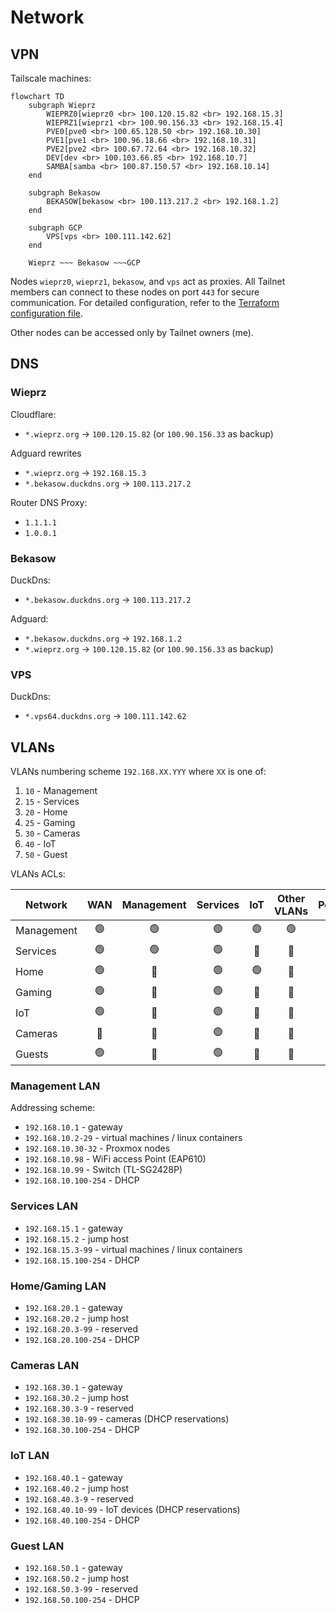 # Network

## VPN

Tailscale machines:

```mermaid
flowchart TD
    subgraph Wieprz
        WIEPRZ0[wieprz0 <br> 100.120.15.82 <br> 192.168.15.3]
        WIEPRZ1[wieprz1 <br> 100.90.156.33 <br> 192.168.15.4]
        PVE0[pve0 <br> 100.65.128.50 <br> 192.168.10.30]
        PVE1[pve1 <br> 100.96.18.66 <br> 192.168.10.31]
        PVE2[pve2 <br> 100.67.72.64 <br> 192.168.10.32]
        DEV[dev <br> 100.103.66.85 <br> 192.168.10.7] 
        SAMBA[samba <br> 100.87.150.57 <br> 192.168.10.14]
    end

    subgraph Bekasow
        BEKASOW[bekasow <br> 100.113.217.2 <br> 192.168.1.2]
    end
    
    subgraph GCP
        VPS[vps <br> 100.111.142.62]
    end

    Wieprz ~~~ Bekasow ~~~GCP
```

Nodes `wieprz0`, `wieprz1`, `bekasow`, and `vps` act as proxies.
All Tailnet members can connect to these nodes on port `443` for secure communication.
For detailed configuration, refer to the [Terraform configuration file](../terraform/tailscale/main.tf).

Other nodes can be accessed only by Tailnet owners (me).

## DNS

### Wieprz

Cloudflare:

* `*.wieprz.org` → `100.120.15.82` (or `100.90.156.33` as backup)

Adguard rewrites

* `*.wieprz.org` → `192.168.15.3`
* `*.bekasow.duckdns.org` → `100.113.217.2`

Router DNS Proxy:

* `1.1.1.1`
* `1.0.0.1`

### Bekasow

DuckDns:

* `*.bekasow.duckdns.org` → `100.113.217.2`

Adguard:

* `*.bekasow.duckdns.org` → `192.168.1.2`
* `*.wieprz.org` → `100.120.15.82` (or `100.90.156.33` as backup)

### VPS

DuckDns:

* `*.vps64.duckdns.org` → `100.111.142.62`

## VLANs

VLANs numbering scheme `192.168.XX.YYY` where `XX` is one of:

1. `10` - Management
2. `15` - Services
3. `20` - Home
4. `25` - Gaming
5. `30` - Cameras
6. `40` - IoT
7. `50` - Guest

VLANs ACLs:

| Network | WAN | Management | Services | IoT | Other VLANs | Peers |
| ------- | :-: | :--------: | :------: | :-: | :---------: | :---: |
| Management | 🟢 | 🟢 | 🟢 | 🟢 | 🟢 | 🟢 |
| Services | 🟢 | 🟢 | 🟢 | 🚫 | 🚫 | 🟢 |
| Home | 🟢 | 🚫 | 🟢 | 🟢 | 🚫 | 🟢 |
| Gaming |  🟢 | 🚫 | 🟢 | 🚫 | 🚫 | 🟢 |
| IoT | 🟢 | 🚫 | 🟢 | 🚫 | 🚫 | 🚫 |
| Cameras | 🚫 | 🚫 | 🟢 | 🚫 | 🚫 | 🚫 |
| Guests | 🟢 | 🚫 | 🟢 | 🚫 | 🚫 | 🚫 |

### Management LAN

Addressing scheme:

* `192.168.10.1` - gateway
* `192.168.10.2-29` - virtual machines / linux containers
* `192.168.10.30-32` - Proxmox nodes
* `192.168.10.98` - WiFi access Point (EAP610)
* `192.168.10.99` - Switch (TL-SG2428P)
* `192.168.10.100-254` - DHCP

### Services LAN

* `192.168.15.1` - gateway
* `192.168.15.2` - jump host
* `192.168.15.3-99` - virtual machines / linux containers
* `192.168.15.100-254` - DHCP

### Home/Gaming LAN

* `192.168.20.1` - gateway
* `192.168.20.2` - jump host
* `192.168.20.3-99` - reserved
* `192.168.20.100-254` - DHCP

### Cameras LAN

* `192.168.30.1` - gateway
* `192.168.30.2` - jump host
* `192.168.30.3-9` - reserved
* `192.168.30.10-99` - cameras (DHCP reservations)
* `192.168.30.100-254` - DHCP

### IoT LAN

* `192.168.40.1` - gateway
* `192.168.40.2` - jump host
* `192.168.40.3-9` - reserved
* `192.168.40.10-99` - IoT devices (DHCP reservations)
* `192.168.40.100-254` - DHCP

### Guest LAN

* `192.168.50.1` - gateway
* `192.168.50.2` - jump host
* `192.168.50.3-99` - reserved
* `192.168.50.100-254` - DHCP
